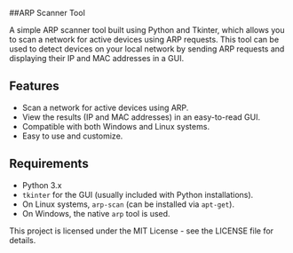##ARP Scanner Tool

A simple ARP scanner tool built using Python and Tkinter, which allows you to scan a network for active devices using ARP requests. This tool can be used to detect devices on your local network by sending ARP requests and displaying their IP and MAC addresses in a GUI.

## Features
- Scan a network for active devices using ARP.
- View the results (IP and MAC addresses) in an easy-to-read GUI.
- Compatible with both Windows and Linux systems.
- Easy to use and customize.

## Requirements
- Python 3.x
- `tkinter` for the GUI (usually included with Python installations).
- On Linux systems, `arp-scan` (can be installed via `apt-get`).
- On Windows, the native `arp` tool is used.

This project is licensed under the MIT License - see the LICENSE file for details.
